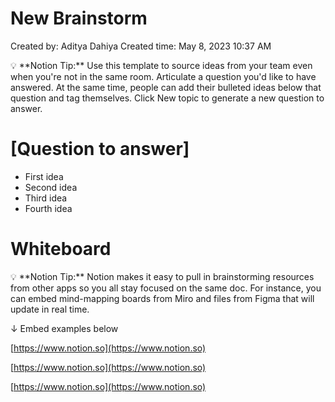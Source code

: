 # New Brainstorm

Created by: Aditya Dahiya
Created time: May 8, 2023 10:37 AM

<aside>
💡 **Notion Tip:** Use this template to source ideas from your team even when you're not in the same room. Articulate a question you'd like to have answered. At the same time, people can add their bulleted ideas below that question and tag themselves. Click New topic to generate a new question to answer.

</aside>

# [Question to answer]

- First idea
- Second idea
- Third idea
- Fourth idea

# Whiteboard

<aside>
💡 **Notion Tip:** Notion makes it easy to pull in brainstorming resources from other apps so you all stay focused on the same doc. For instance, you can embed mind-mapping boards from Miro and files from Figma that will update in real time.

</aside>

↓ Embed examples below

[https://www.notion.so](https://www.notion.so)

[https://www.notion.so](https://www.notion.so)

[https://www.notion.so](https://www.notion.so)